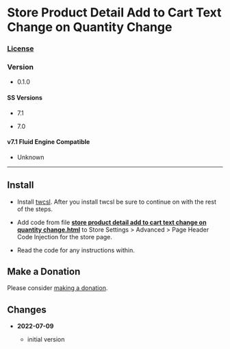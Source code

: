# Store Product Detail Add to Cart Text Change on Quantity Change

### [License][99]

### Version

  * 0.1.0

#### SS Versions

  * 7.1
  
  * 7.0

#### v7.1 Fluid Engine Compatible

  * Unknown

---

## Install

* Install [twcsl][1]. After you install twcsl be sure to continue on with the
  rest of the steps.
  
* Add code from file **[store product detail add to cart text change on quantity
  change.html][2]** to Store Settings > Advanced > Page Header Code Injection
  for the store page.
  
* Read the code for any instructions within.

## Make a Donation

Please consider [making a donation][3].

## Changes

<!-- * **2022-05-10**

  * support for v7.1 product detail layouts
  * use twcsl
  * bumped version to 0.2.0
  -->
* **2022-07-09**

  * initial version

[1]: https://github.com/tomsWebConsulting/twcsl#install-options
[2]: store%20product%20detail%20add%20to%20cart%20text%20change%20on%20quantity%20change.html#L1
[3]: https://github.com/tomsWebConsulting/twcsl#make-a-donation
[99]: https://github.com/tomsWebConsulting/twcsl/blob/main/LICENSE.txt#L1
